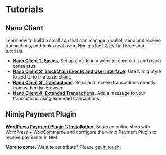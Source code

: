 # Tutorials


## Nano Client

Learn how to build a small app that can manage a wallet,
send and receive transactions,
and looks neat using Nimiq's look & feel
in three short tutorials.

* **[Nano Client 1: Basics](../tutorials/basics-1-consensus).**
  Set up a node in a website, connect it and reach consensus.
* **[Nano Client 2: Blockchain Events and User Interface](../tutorials/basics-2-events-and-ui).**
  Use Nimiq Style to add UI to the basic client.
* **[Nano Client 3: Transactions](../tutorials/basics-3-transactions).**
  Send and receive transactions directly from within the browser.
* **[Nano Client 4: Extended Transactions](../tutorials/basics-4-extended-tx).**
  Add a message to your transactions using extended transactions.

## Nimiq Payment Plugin

**[WordPress Payment Plugin 1: Installation.](../tutorials/wordpress-payment-plugin-1-installation)**
Setup an online shop with WordPress + WooCommerce and configure the Nimiq Payment Plugin to receive payments in NIM.

**More to come.** Want to contribute? Please [get in touch](mailto:sven@nimiq.com).
